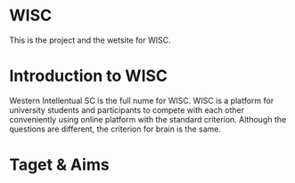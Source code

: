 # WISC
This is the project and the wetsite for WISC.

# Introduction to WISC

Western Intellentual SC is the full nume for WISC. 
WISC is a platform for university students and participants to 
compete with each other conveniently using online platform with 
the standard criterion. Although the questions are different, the 
criterion for brain is the same.

# Taget & Aims
